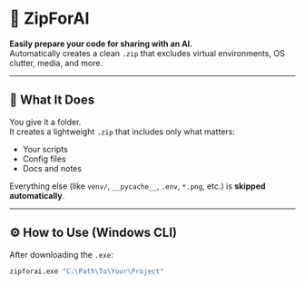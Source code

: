 # 🎒 ZipForAI

**Easily prepare your code for sharing with an AI.**  
Automatically creates a clean `.zip` that excludes virtual environments, OS clutter, media, and more.

---

## 🧠 What It Does

You give it a folder.  
It creates a lightweight `.zip` that includes only what matters:
- Your scripts
- Config files
- Docs and notes

Everything else (like `venv/`, `__pycache__`, `.env`, `*.png`, etc.) is **skipped automatically**.

---

## ⚙️ How to Use (Windows CLI)

After downloading the `.exe`:

```bash
zipforai.exe "C:\Path\To\Your\Project"
